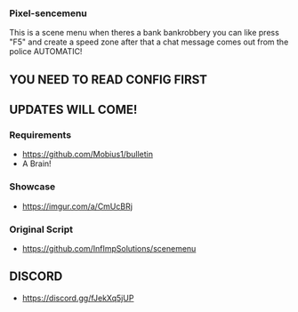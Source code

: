 ### Pixel-sencemenu

This is a scene menu when theres a bank bankrobbery you can like press "F5" and create a speed zone after that a chat message comes out from the police AUTOMATIC! 

## YOU NEED TO READ CONFIG FIRST

## UPDATES WILL COME!

### Requirements
- https://github.com/Mobius1/bulletin 
- A Brain!

### Showcase
- https://imgur.com/a/CmUcBRj

### Original Script
- https://github.com/InfImpSolutions/scenemenu

## DISCORD
- https://discord.gg/fJekXq5jUP
